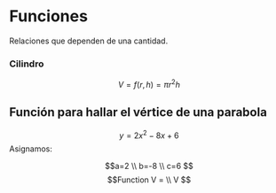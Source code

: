 # Funciones
Relaciones que dependen de una cantidad. 
### Cilindro
$$ V = f(r, h) = \pi r^2h$$

## Función para hallar el vértice de una parabola
$$y = 2x^2-8x+6$$
Asignamos:

$$a=2 \\
b=-8 \\
c=6
$$
$$Function  V = \\
V
$$


<!--stackedit_data:
eyJoaXN0b3J5IjpbLTEzNjczNzE0MzksLTE2NjkxMTEzMzgsMT
ExMzQ2NDIzMiw1NTMyMzE4NjYsMTI3NzI2MjU2OF19
-->